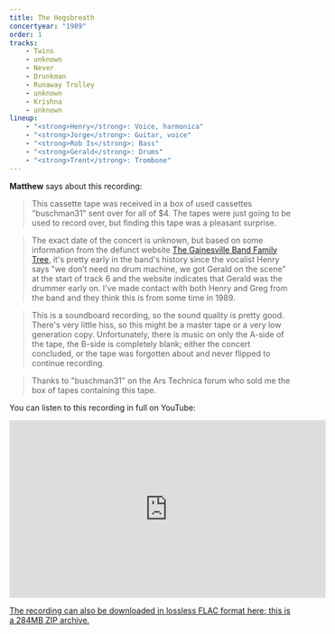 ```yaml
---
title: The Hogsbreath
concertyear: "1989"
order: 1
tracks:
    - Twins
    - unknown
    - Never
    - Drunkman
    - Runaway Trolley
    - unknown
    - Krishna
    - unknown
lineup:
    - "<strong>Henry</strong>: Voice, harmonica"
    - "<strong>Jorge</strong>: Guitar, voice"
    - "<strong>Rob Is</strong>: Bass"
    - "<strong>Gerald</strong>: Drums"
    - "<strong>Trent</strong>: Trombone"
---
```

**Matthew** says about this recording:

> This cassette tape was received in a box of used cassettes "buschman31" sent over for all of $4. The tapes were just going to be used to record over, but finding this tape was a pleasant surprise.

> The exact date of the concert is unknown, but based on some information from the defunct website [The Gainesville Band Family Tree](https://web.archive.org/web/20050312212145/http://www.gainesvillebandfamilytree.com/article.php?TYPE=band&ID=537), it's pretty early in the band's history since the vocalist Henry says "we don’t need no drum machine, we got Gerald on the scene" at the start of track 6 and the website indicates that Gerald was the drummer early on. I've made contact with both Henry and Greg from the band and they think this is from some time in 1989.

> This is a soundboard recording, so the sound quality is pretty good. There's very little hiss, so this might be a master tape or a very low generation copy. Unfortunately, there is music on only the A-side of the tape, the B-side is completely blank; either the concert concluded, or the tape was forgotten about and never flipped to continue recording.

> Thanks to "buschman31" on the Ars Technica forum who sold me the box of tapes containing this tape.

You can listen to this recording in full on YouTube:

<div style="text-align: center;">
<iframe width="560" height="315" style="border: 0px;" src="https://www.youtube.com/embed/KsSK72H171M?si=-q_5j-2xn9oyTYIu" title="YouTube video player" allow="accelerometer; autoplay; clipboard-write; encrypted-media; gyroscope; picture-in-picture; web-share" allowfullscreen></iframe>
</div>

[The recording can also be downloaded in lossless FLAC format here; this is a 284MB ZIP archive.](https://media.dmlive.wiki/downloads/ttu/Live%20At%20The%20Hogsbreath.zip)